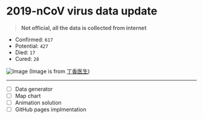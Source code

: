 # 2019-nCoV virus data update
> **Not official, all the data is collected from internet**

- Confirmed: `617`
- Potential: `427`
- Died: `17`
- Cured: `28`

![Image](https://img1.dxycdn.com/2020/0123/415/3392507170083204479-73.jpg)
(Image is from [丁香医生](https://3g.dxy.cn/newh5/view/pneumonia?from=timeline&isappinstalled=0&scene=2&clicktime=1579606478&enterid=1579606478))

---
- [ ] Data generator
- [ ] Map chart
- [ ] Animation solution
- [ ] GitHub pages implmentation
